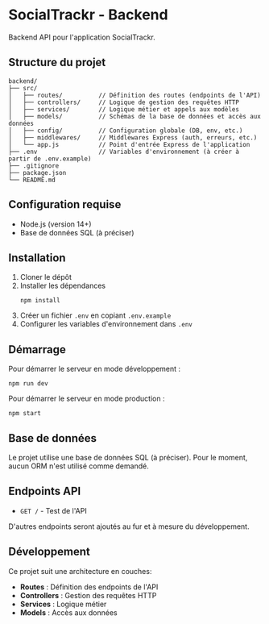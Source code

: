 # SocialTrackr - Backend

Backend API pour l'application SocialTrackr.

## Structure du projet

```
backend/
├── src/
│   ├── routes/          // Définition des routes (endpoints de l'API)
│   ├── controllers/     // Logique de gestion des requêtes HTTP
│   ├── services/        // Logique métier et appels aux modèles
│   ├── models/          // Schémas de la base de données et accès aux données
│   ├── config/          // Configuration globale (DB, env, etc.)
│   ├── middlewares/     // Middlewares Express (auth, erreurs, etc.)
│   └── app.js           // Point d'entrée Express de l'application
├── .env                 // Variables d'environnement (à créer à partir de .env.example)
├── .gitignore
├── package.json
└── README.md
```

## Configuration requise

- Node.js (version 14+)
- Base de données SQL (à préciser)

## Installation

1. Cloner le dépôt
2. Installer les dépendances
   ```
   npm install
   ```
3. Créer un fichier `.env` en copiant `.env.example`
4. Configurer les variables d'environnement dans `.env`

## Démarrage

Pour démarrer le serveur en mode développement :

```
npm run dev
```

Pour démarrer le serveur en mode production :

```
npm start
```

## Base de données

Le projet utilise une base de données SQL (à préciser). Pour le moment, aucun ORM n'est utilisé comme demandé.

## Endpoints API

- `GET /` - Test de l'API

D'autres endpoints seront ajoutés au fur et à mesure du développement.

## Développement

Ce projet suit une architecture en couches:

- **Routes** : Définition des endpoints de l'API
- **Controllers** : Gestion des requêtes HTTP
- **Services** : Logique métier
- **Models** : Accès aux données
